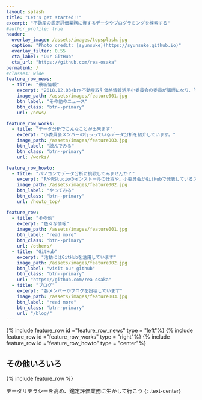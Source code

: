 ```yaml
---
layout: splash
title: "Let's get started!!"
excerpt: "不動産の鑑定評価業務に資するデータやプログラミングを模索する"
#author_profile: true
header:
  overlay_image: /assets/images/topsplash.jpg
  caption: "Photo credit: [syunsuke](https://syunsuke.github.io)"
  overlay_filter: 0.55
  cta_label: "Our GitHub"
  cta_url: "https://github.com/rea-osaka"
permalink: /
#classes: wide
feature_row_news:
  - title: "最新情報"
    excerpt: "2018.12.03<br>不動産取引価格情報活用小委員会の委員が講師になり、「鑑定評価に関連する最高裁判決と取引価格情報の活用・データ分析に関する研修会」を行いました。"
    image_path: /assets/images/feature001.jpg
    btn_label: "その他のニュース"
    btn_class: "btn--primary"
    url: /news/

feature_row_works:
  - title: "データ分析でこんなことが出来ます"
    excerpt: "小委員会メンバーの行っっているデータ分析を紹介しています。"
    image_path: /assets/images/feature003.jpg
    btn_label: "読んでみる"
    btn_class: "btn--primary"
    url: /works/

feature_row_howto:
  - title: "パソコンでデータ分析に挑戦してみませんか？"
    excerpt: "RやRStudioのインストールの仕方や、小委員会がGitHubで発表しているスクリプト等の活用の仕方を紹介します"
    image_path: /assets/images/feature002.jpg
    btn_label: "やってみる"
    btn_class: "btn--primary"
    url: /howto_top/

feature_row:
  - title: "その他"
    excerpt: "色々な情報"
    image_path: /assets/images/feature001.jpg
    btn_label: "read more"
    btn_class: "btn--primary"
    url: /others/
  - title: "GitHub"
    excerpt: "活動にはGitHubを活用しています"
    image_path: /assets/images/feature002.jpg
    btn_label: "visit our github"
    btn_class: "btn--primary"
    url: "https://github.com/rea-osaka"
  - title: "ブログ"
    excerpt: "各メンバーがブログを投稿しています"
    image_path: /assets/images/feature003.jpg
    btn_label: "read more"
    btn_class: "btn--primary"
    url: "/blog/"
---
```




{% include feature_row id ="feature_row_news" type = "left"%}
{% include feature_row id ="feature_row_works" type = "right"%}
{% include feature_row id ="feature_row_howto" type = "center"%}

## その他いろいろ
{% include feature_row %}

データリテラシーを高め、鑑定評価業務に生かして行こう
{: .text-center}
